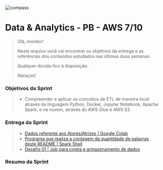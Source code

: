 ![compass](https://vetores.org/d/compass-uol.svg)

# Data & Analytics - PB - AWS 7/10

> Olá, monitor! 
> 
> Neste arquivo você vai encontrar os objetivos da entrega e as referências dos conteúdos estudados nas últimas duas semanas.
> 
> Qualquer dúvida fico à disposição. 
> 
> Abraços!

### Objetivos da Sprint
>
> - Compreender e aplicar os conceitos de ETL de maneira local através da linguagem Python, Docker, Jupyter Notebook, Apache Spark, e na nuvem, através do AWS Glue e AWS S3.
>
### Entrega da Sprint
>
> - [Dados referente aos Atores/Atrizes | Google Colab](./colab/pandas_ET.ipynb)
> - [Programa que realiza a contagem da quantidade de palavras deste README | Spark Shell](./plataformas-big-data/spark/job_conta_palavras.ipynb)
> - [Desafio 01 | Job para coleta e armazenamento de dados](./desafio_01/README.md)
>
### Resumo da Sprint
>
>   